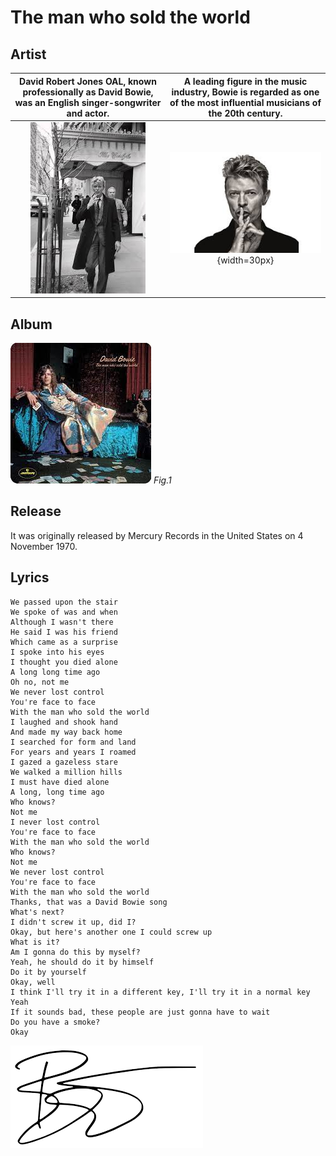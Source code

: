 # The man who sold the world

## Artist

David Robert Jones OAL, known professionally as David Bowie, was an English singer-songwriter and actor. |  A leading figure in the music industry, Bowie is regarded as one of the most influential musicians of the 20th century.
:----------:|:----------:
![artist ava](images/ava2.png) | ![artist ava](images/ava.png){width=30px}

## Album


![Album Cover](images/theManWhoSoldTheWorld.png)
_Fig.1_

## Release

It was originally released by Mercury Records in the United States on 4 November 1970.

## Lyrics

```text
We passed upon the stair
We spoke of was and when
Although I wasn't there
He said I was his friend
Which came as a surprise
I spoke into his eyes
I thought you died alone
A long long time ago
Oh no, not me
We never lost control
You're face to face
With the man who sold the world
I laughed and shook hand
And made my way back home
I searched for form and land
For years and years I roamed
I gazed a gazeless stare
We walked a million hills
I must have died alone
A long, long time ago
Who knows?
Not me
I never lost control
You're face to face
With the man who sold the world
Who knows?
Not me
We never lost control
You're face to face
With the man who sold the world
Thanks, that was a David Bowie song
What's next?
I didn't screw it up, did I?
Okay, but here's another one I could screw up
What is it?
Am I gonna do this by myself?
Yeah, he should do it by himself
Do it by yourself
Okay, well
I think I'll try it in a different key, I'll try it in a normal key
Yeah
If it sounds bad, these people are just gonna have to wait
Do you have a smoke?
Okay
```

![signature](images/signature.png)
